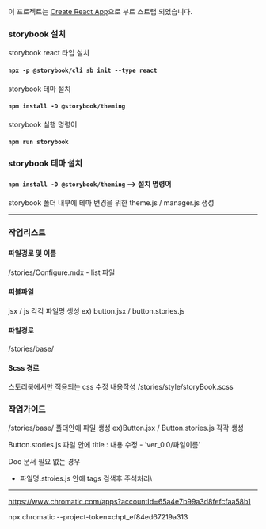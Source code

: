 이 프로젝트는 [Create React App](https://github.com/facebook/create-react-app)으로 부트 스트랩 되었습니다.

### storybook 설치
storybook react 타입 설치
#### `npx -p @storybook/cli sb init --type react`

storybook 테마 설치
#### `npm install -D @storybook/theming`

storybook 실행 명령어
#### `npm run storybook`

### storybook 테마 설치
#### `npm install -D @storybook/theming` --> 설치 명령어

storybook 폴더 내부에 테마 변경을 위한 
theme.js / manager.js 생성

-------------------------------------------------------------------------------------------------------
### 작업리스트
#### 파일경로 및 이름
/stories/Configure.mdx - list 파일

#### 퍼블파일
jsx / js 각각 파일명 생성 ex) button.jsx / button.stories.js

#### 파일경로
/stories/base/

#### Scss 경로
스토리북에서만 적용되는 css 수정 내용작성 /stories/style/storyBook.scss

### 작업가이드
/stories/base/ 폴더안에 파일 생성 ex)Button.jsx / Button.stories.js 각각 생성

Button.stories.js 파일 안에 title : 내용 수정 - 'ver_0.0/파일이름'

Doc 문서 필요 없는 경우
- 파일명.stroies.js 안에 tags 검색후 주석처리\


-------------------------------------------------------------------------

https://www.chromatic.com/apps?accountId=65a4e7b99a3d8fefcfaa58b1

npx chromatic --project-token=chpt_ef84ed67219a313
